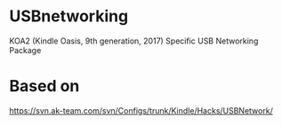 # USBnetworking
KOA2 (Kindle Oasis, 9th generation, 2017) Specific USB Networking Package

# Based on
https://svn.ak-team.com/svn/Configs/trunk/Kindle/Hacks/USBNetwork/
